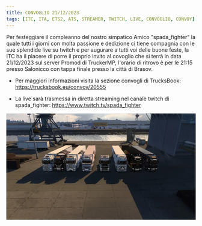 ```yaml
---
title: CONVOGLIO 21/12/2023
tags: [ITC, ITA, ETS2, ATS, STREAMER, TWITCH, LIVE, CONVOGLIO, CONVOY]
---
```


Per festeggiare il compleanno del nostro simpatico Amico "spada_fighter" la quale tutti i giorni con molta passione e dedizione ci tiene compagnia con le sue splendide live su twitch e per augurare a tutti voi delle buone feste, la ITC ha il piacere di porre il proprio invito al covoglio che si terrà in data 21/12/2023 sul server Promod di TruckerMP, l'orario di ritrovo è per le 21:15 presso Salonicco con tappa finale presso la città di Brasov.

- Per maggiori informazioni visita la sezione convogli di TrucksBook: https://trucksbook.eu/convoy/20555

- La live sarà trasmessa in diretta streaming nel canale twitch di spada_fighter: https://www.twitch.tv/spada_fighter

![Convoglio](./convoglio.jpeg)